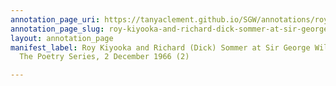 ```yaml
---
annotation_page_uri: https://tanyaclement.github.io/SGW/annotations/roy-kiyooka-and-richard-dick-sommer-at-sir-george-williams-university-the-poetry-series-2-december-1966-2--canvas-1-richard--dick--sommer.json
annotation_page_slug: roy-kiyooka-and-richard-dick-sommer-at-sir-george-williams-university-the-poetry-series-2-december-1966-2--canvas-1-richard--dick--sommer
layout: annotation_page
manifest_label: Roy Kiyooka and Richard (Dick) Sommer at Sir George Williams University,
  The Poetry Series, 2 December 1966 (2)

---
```

